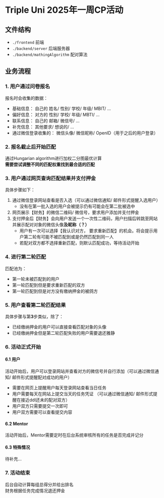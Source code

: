 # Triple Uni 2025年一周CP活动

## 文件结构
 - `./frontend` 前端
 - `./backend/server` 后端服务器
 - `./backend/mathingAlgorithm` 配对算法

## 业务流程
### 1. 用户通过问卷报名
报名时会收集的数据：  
 - 基础信息： 自己的 姓名/ 性别/ 学校/ 年级/ MBIT/ ...  
 - 偏好信息： 对方的 性别/ 学校/ 年级/ MBTI/ ...  
 - 联系信息： 自己的 邮箱/ 微信号/ ...  
 - 补充信息： 其他要求/ 想说的/ ...  
 - 通过微信登录收集的： 微信头像/ 微信昵称/ OpenID（用于之后的用户登录）  


### 2. 报名截止后开始匹配
通过Hungarian algorithm进行加权二分图最优计算  
**需要尝试调整不同的匹配权重找到最合适的匹配**


### 3. 用户通过网页查询匹配结果并支付押金
具体步骤如下：  
 1. 通过微信登录网站查看是否入选（可以通过微信通知/ 邮件形式提醒入选用户）
    - 没有在第一批入选的用户会被提示仍有可能会在第二批被选中
 2. 网页展示【财务】的微信二维码/ 微信号，要求用户添加并支付押金
 3. 支付押金后【财务】会向用户发送一个一次性二维码，用户扫描后转跳至网站并展示配对对象的微信头像**及昵称（？）**  
    - 用户有一次可以选择【我认识对方， 要求重新匹配】的机会。将会提示用户第二轮有可能不被匹配到或是仍然匹配到同一人
    - 若配对双方都不选择重新匹配，则默认匹配成功，等待活动开始


### 4. 进行第二轮匹配
匹配池为：
 - 第一轮未被匹配到的用户
 - 第一轮匹配到但是要求重新匹配的双方
 - 第一轮匹配到但是对方没有缴纳押金的被鸽方


### 5. 用户查看第二轮匹配结果
具体步骤与第**3**步类似，除了：
 - 已经缴纳押金的用户可以直接查看匹配对象的头像
 - 已经缴纳押金但是第二轮匹配失败的用户需要退还雅静

### 6. 活动正式开始
#### 6.1 用户
活动开始后，用户可以登录网站并查看对方的微信号并自行添加（可以通过微信通知/ 邮件形式提醒配对成功的用户）  
 - 需要在网页上提醒用户每天登录网站查看当日任务  
 - 用户需要每天在网站上提交当天的任务凭证 （可以通过微信通知/ 邮件形式提醒在接近ddl还未的配对双方）  
 - 用户双方只需要提交一次即可
 - 用户双方需要可以查看提交内容

#### 6.2 Mentor
活动开始后，Mentor需要定时在后台系统审核所有的任务是否完成并记分

#### 6.3 特殊情况
待补充...

### 7. 活动结束
后台自动计算每组总得分并给出排名  
财务根据任务完成情况退还押金